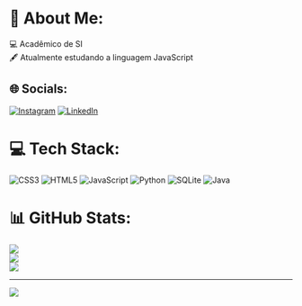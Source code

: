 # 💫 About Me:
💻 Acadêmico de SI<br>🖋️ Atualmente estudando a linguagem JavaScript


## 🌐 Socials:
[![Instagram](https://img.shields.io/badge/Instagram-%23E4405F.svg?logo=Instagram&logoColor=white)](https://instagram.com/https://instagram.com/miqueiasbueno_?igshid=NzZlODBkYWE4Ng==) [![LinkedIn](https://img.shields.io/badge/LinkedIn-%230077B5.svg?logo=linkedin&logoColor=white)](https://linkedin.com/in/www.linkedin.com/in/miqueias-bueno-655201242) 

# 💻 Tech Stack:
![CSS3](https://img.shields.io/badge/css3-%231572B6.svg?style=for-the-badge&logo=css3&logoColor=white) ![HTML5](https://img.shields.io/badge/html5-%23E34F26.svg?style=for-the-badge&logo=html5&logoColor=white) ![JavaScript](https://img.shields.io/badge/javascript-%23323330.svg?style=for-the-badge&logo=javascript&logoColor=%23F7DF1E) ![Python](https://img.shields.io/badge/python-3670A0?style=for-the-badge&logo=python&logoColor=ffdd54) ![SQLite](https://img.shields.io/badge/sqlite-%2307405e.svg?style=for-the-badge&logo=sqlite&logoColor=white) ![Java](https://img.shields.io/badge/java-%23ED8B00.svg?style=for-the-badge&logo=openjdk&logoColor=white)
# 📊 GitHub Stats:
![](https://github-readme-stats.vercel.app/api?username=MiqueiasBueno&theme=dark&hide_border=false&include_all_commits=false&count_private=false)<br/>
![](https://github-readme-streak-stats.herokuapp.com/?user=MiqueiasBueno&theme=dark&hide_border=false)<br/>
![](https://github-readme-stats.vercel.app/api/top-langs/?username=MiqueiasBueno&theme=dark&hide_border=false&include_all_commits=false&count_private=false&layout=compact)

---
[![](https://visitcount.itsvg.in/api?id=MiqueiasBueno&icon=0&color=0)](https://visitcount.itsvg.in)

<!-- Proudly created with GPRM ( https://gprm.itsvg.in ) -->
